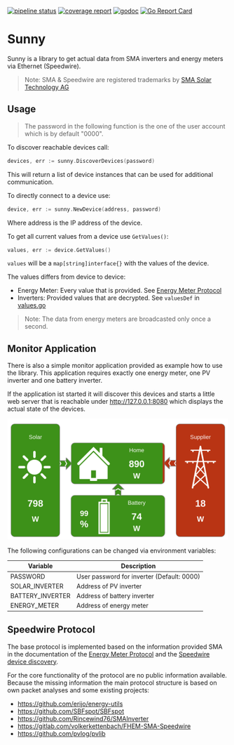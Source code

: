 [![pipeline status](https://gitlab.com/bboehmke/sunny/badges/master/pipeline.svg)](https://gitlab.com/bboehmke/sunny/pipelines)
[![coverage report](https://gitlab.com/bboehmke/sunny/badges/master/coverage.svg)](https://gitlab.com/bboehmke/sunny)
[![godoc](https://godoc.org/gitlab.com/bboehmke/sunny?status.svg)](https://godoc.org/gitlab.com/bboehmke/sunny) 
[![Go Report Card](https://goreportcard.com/badge/gitlab.com/bboehmke/sunny)](https://goreportcard.com/report/gitlab.com/bboehmke/sunny)

# Sunny

Sunny is a library to get actual data from SMA inverters and energy meters 
via Ethernet (Speedwire).

> Note: SMA & Speedwire are registered trademarks by
> [SMA Solar Technology AG](https://www.sma.de/en/company/about-sma.html)

## Usage

> The password in the following function is the one of the user account which 
> is by default "0000".

To discover reachable devices call:

```go
devices, err := sunny.DiscoverDevices(password)
```

This will return a list of device instances that can be used for additional 
communication.

To directly connect to a device use:
```go
device, err := sunny.NewDevice(address, password)
```
Where address is the IP address of the device.

To get all current values from a device use `GetValues()`:
```go
values, err := device.GetValues()
```
`values` will be a `map[string]interface{}` with the values of the device.

The values differs from device to device:
*  Energy Meter: Every value that is provided. 
   See [Energy Meter Protocol](https://www.sma.de/fileadmin/content/global/Partner/Documents/SMA_Labs/EMETER-Protokoll-TI-en-10.pdf)
*  Inverters: Provided values that are decrypted.
   See `valuesDef` in [values.go](values.go)

> Note: The data from energy meters are broadcasted only once a second. 


## Monitor Application

There is also a simple monitor application provided as example how to use the 
library. This application requires exactly one energy meter, one PV inverter 
and one battery inverter.

If the application ist started it will discover this devices and starts a 
little web server that is reachable under http://127.0.0.1:8080 which
displays the actual state of the devices.

![monitor_app](monitor_app.png)

The following configurations can be changed via environment variables:

| Variable         | Description                                | 
| ---------------- | ------------------------------------------ |
| PASSWORD         | User password for inverter (Default: 0000) | 
| SOLAR_INVERTER   | Address of PV inverter                     | 
| BATTERY_INVERTER | Address of battery inverter                | 
| ENERGY_METER     | Address of energy meter                    | 

## Speedwire Protocol

The base protocol is implemented based on the information provided SMA
in the documentation of the 
[Energy Meter Protocol](https://www.sma.de/fileadmin/content/global/Partner/Documents/SMA_Labs/EMETER-Protokoll-TI-en-10.pdf) 
and the
[Speedwire device discovery](https://www.sma.de/fileadmin/content/global/Partner/Documents/sma_developer/SpeedwireDD-TI-en-10.pdf).

For the core functionality of the protocol are no public information available.
Because the missing information the main protocol structure is based on 
own packet analyses and some existing projects:

*  https://github.com/erijo/energy-utils
*  https://github.com/SBFspot/SBFspot
*  https://github.com/Rincewind76/SMAInverter
*  https://gitlab.com/volkerkettenbach/FHEM-SMA-Speedwire
*  https://github.com/pvlog/pvlib
